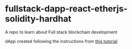 # fullstack-dapp-react-etherjs-solidity-hardhat
A repo to learn about Full stack blockchain development

dApp created following the instructions from [this tutorial](/home/arignack/dAppsProjects/fullstack-dapp-react-etherjs-solidity-hardhat/)